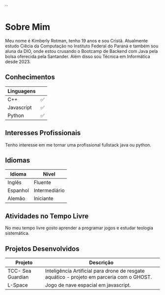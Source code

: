 ``
# Sobre Mim

Meu nome é Kimberly Rotman, tenho 19 anos e sou Cristã. Atualmente estudo Ciêcia da Computação no Instituto Federal do Paraná e também sou aluna da DIO, onde estou crusando o Bootcamp de Backend com Java pela bolsa oferecida pela Santander. Além disso sou Técnica em Informática desde 2023.

## Conhecimentos

| Linguagens  |                        |
|-------------|------------------------|
| C++         | :white_check_mark:     |
| Javascript  | :white_check_mark:     |
| Python      | :white_check_mark:     |

## Interesses Profissionais

Tenho interesse em me tornar uma profissional fullstack java ou python.

## Idiomas

| Idioma    | Nível        |
|-----------|--------------|
| Inglês    | Fluente      |
| Espanhol  | Intermediário|
| Alemão    | Iniciante    |

## Atividades no Tempo Livre

No meu tempo livre gosto aprender a programar jogos e estudar teologia sistemática.

## Projetos Desenvolvidos

| Projeto                | Descrição                                                      |
|------------------------|----------------------------------------------------------------|
| TCC- Sea Guardian      | Inteligência Artificial para drone de resgate aquático - projeto em parceria com o GHOST. |
| L-Space                | Jogo de nave espacial em javascript.                           |
```

